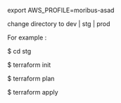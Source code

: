 export AWS_PROFILE=moribus-asad

change directory to dev | stg | prod

For example :

$ cd stg  

$ terraform init

$ terraform plan

$ terraform apply
